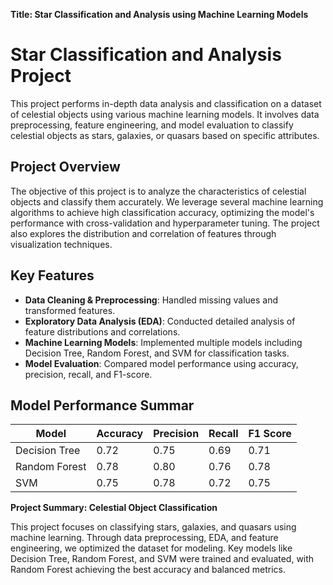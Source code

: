 **Title: Star Classification and Analysis using Machine Learning Models**

# Star Classification and Analysis Project

This project performs in-depth data analysis and classification on a dataset of celestial objects using various machine learning models. It involves data preprocessing, feature engineering, and model evaluation to classify celestial objects as stars, galaxies, or quasars based on specific attributes.

## Project Overview

The objective of this project is to analyze the characteristics of celestial objects and classify them accurately. We leverage several machine learning algorithms to achieve high classification accuracy, optimizing the model's performance with cross-validation and hyperparameter tuning. The project also explores the distribution and correlation of features through visualization techniques.

## Key Features

- **Data Cleaning & Preprocessing**: Handled missing values and transformed features.
- **Exploratory Data Analysis (EDA)**: Conducted detailed analysis of feature distributions and correlations.
- **Machine Learning Models**: Implemented multiple models including Decision Tree, Random Forest, and SVM for classification tasks.
- **Model Evaluation**: Compared model performance using accuracy, precision, recall, and F1-score.
  
## Model Performance Summar

| Model           | Accuracy | Precision | Recall | F1 Score |
|-----------------|----------|-----------|--------|----------|
| Decision Tree   | 0.72     | 0.75      | 0.69   | 0.71     |
| Random Forest   | 0.78     | 0.80      | 0.76   | 0.78     |
| SVM             | 0.75     | 0.78      | 0.72   | 0.75     |

**Project Summary: Celestial Object Classification**

This project focuses on classifying stars, galaxies, and quasars using machine learning. Through data preprocessing, EDA, and feature engineering, we optimized the dataset for modeling. Key models like Decision Tree, Random Forest, and SVM were trained and evaluated, with Random Forest achieving the best accuracy and balanced metrics.

